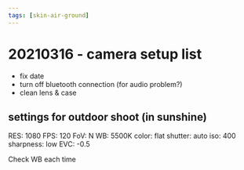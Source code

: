 ```yaml
---
tags: [skin-air-ground] 
---
```


# 20210316 - camera setup list

- fix date
- turn off bluetooth connection (for audio problem?)
- clean lens & case


## settings for outdoor shoot (in sunshine)

RES: 1080
FPS: 120
FoV: N
WB: 5500K
color: flat
shutter: auto
iso: 400
sharpness: low
EVC: -0.5

Check WB each time
